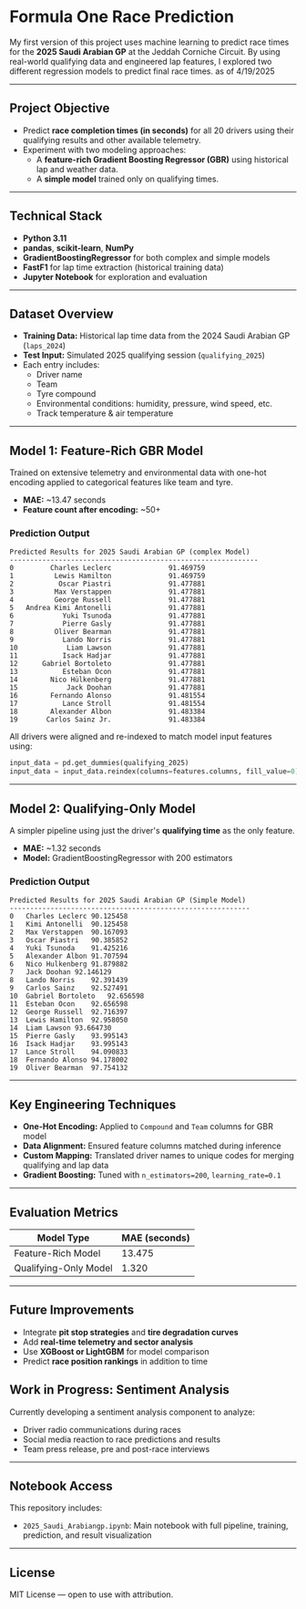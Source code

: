 # Formula One Race Prediction



My first version of this project uses machine learning to predict race times for the **2025 Saudi Arabian GP** at the Jeddah Corniche Circuit. By using real-world qualifying data and engineered lap features, I explored two different regression models to predict final race times. as of 4/19/2025

---

## Project Objective

- Predict **race completion times (in seconds)** for all 20 drivers using their qualifying results and other available telemetry.
- Experiment with two modeling approaches:  
  - A **feature-rich Gradient Boosting Regressor (GBR)** using historical lap and weather data.
  - A **simple model** trained only on qualifying times.

---

## Technical Stack

- **Python 3.11**
- **pandas**, **scikit-learn**, **NumPy**
- **GradientBoostingRegressor** for both complex and simple models
- **FastF1** for lap time extraction (historical training data)
- **Jupyter Notebook** for exploration and evaluation

---

## Dataset Overview

- **Training Data:** Historical lap time data from the 2024 Saudi Arabian GP (`laps_2024`)
- **Test Input:** Simulated 2025 qualifying session (`qualifying_2025`)
- Each entry includes:
  - Driver name
  - Team
  - Tyre compound
  - Environmental conditions: humidity, pressure, wind speed, etc.
  - Track temperature & air temperature

---

## Model 1: Feature-Rich GBR Model

Trained on extensive telemetry and environmental data with one-hot encoding applied to categorical features like team and tyre.

- **MAE:** ~13.47 seconds
- **Feature count after encoding:** ~50+

### Prediction Output

```
Predicted Results for 2025 Saudi Arabian GP (complex Model)
-------------------------------------------------------------
0         Charles Leclerc              91.469759
1          Lewis Hamilton              91.469759
2           Oscar Piastri              91.477881
3          Max Verstappen              91.477881
4          George Russell              91.477881
5   Andrea Kimi Antonelli              91.477881
6            Yuki Tsunoda              91.477881
7            Pierre Gasly              91.477881
8          Oliver Bearman              91.477881
9            Lando Norris              91.477881
10            Liam Lawson              91.477881
11           Isack Hadjar              91.477881
12      Gabriel Bortoleto              91.477881
13           Esteban Ocon              91.477881
14        Nico Hülkenberg              91.477881
15            Jack Doohan              91.477881
16        Fernando Alonso              91.481554
17           Lance Stroll              91.481554
18        Alexander Albon              91.483384
19       Carlos Sainz Jr.              91.483384
```

All drivers were aligned and re-indexed to match model input features using:
```python
input_data = pd.get_dummies(qualifying_2025)
input_data = input_data.reindex(columns=features.columns, fill_value=0)
```

---

## Model 2: Qualifying-Only Model

A simpler pipeline using just the driver's **qualifying time** as the only feature.

- **MAE:** ~1.32 seconds
- **Model:** GradientBoostingRegressor with 200 estimators

### Prediction Output

```
Predicted Results for 2025 Saudi Arabian GP (Simple Model)
-----------------------------------------------------------
0	Charles Leclerc	90.125458
1	Kimi Antonelli	90.125458
2	Max Verstappen	90.167093
3	Oscar Piastri	90.385852
4	Yuki Tsunoda	91.425216
5	Alexander Albon	91.707594
6	Nico Hulkenberg	91.879882
7	Jack Doohan	92.146129
8	Lando Norris	92.391439
9	Carlos Sainz	92.527491
10	Gabriel Bortoleto	92.656598
11	Esteban Ocon	92.656598
12	George Russell	92.716397
13	Lewis Hamilton	92.958050
14	Liam Lawson	93.664730
15	Pierre Gasly	93.995143
16	Isack Hadjar	93.995143
17	Lance Stroll	94.090833
18	Fernando Alonso	94.178002
19	Oliver Bearman	97.754132
```

---

## Key Engineering Techniques

- **One-Hot Encoding:** Applied to `Compound` and `Team` columns for GBR model
- **Data Alignment:** Ensured feature columns matched during inference
- **Custom Mapping:** Translated driver names to unique codes for merging qualifying and lap data
- **Gradient Boosting:** Tuned with `n_estimators=200`, `learning_rate=0.1`

---

## Evaluation Metrics

| Model Type            | MAE (seconds) |
|-----------------------|---------------|
| Feature-Rich Model    | 13.475        |
| Qualifying-Only Model | 1.320         |

---

## Future Improvements

- Integrate **pit stop strategies** and **tire degradation curves**
- Add **real-time telemetry and sector analysis**
- Use **XGBoost or LightGBM** for model comparison
- Predict **race position rankings** in addition to time

## Work in Progress: Sentiment Analysis

Currently developing a sentiment analysis component to analyze:
- Driver radio communications during races
- Social media reaction to race predictions and results
- Team press release, pre and post-race interviews


---

## Notebook Access

This repository includes:
- `2025_Saudi_Arabiangp.ipynb`: Main notebook with full pipeline, training, prediction, and result visualization

---

## License

MIT License — open to use with attribution.
